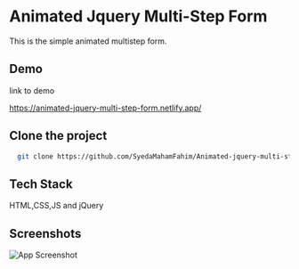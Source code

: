 
# Animated Jquery Multi-Step Form

This is the simple animated multistep form. 



## Demo

link to demo

https://animated-jquery-multi-step-form.netlify.app/
## Clone the project

```bash
  git clone https://github.com/SyedaMahamFahim/Animated-jquery-multi-step_form
```



## Tech Stack

 HTML,CSS,JS and jQuery




## Screenshots

![App Screenshot](https://user-images.githubusercontent.com/79671325/189001711-fac67942-5d2e-4ff6-b5ef-0b551494fe74.png)

